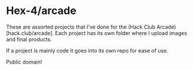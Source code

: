 # Hex-4/arcade
These are assorted projects that I've done for the (Hack Club Arcade)[hack.club/arcade]. Each project has its own folder where I upload images and final products.

If a project is mainly code it goes into its own repo for ease of use.

Public domain!
